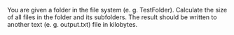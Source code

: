 You are given a folder in the file system (e. g. TestFolder). Calculate the size of all files in the folder and its subfolders. The result should be written to another text (e. g. оutput.txt) file in kilobytes.
